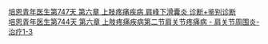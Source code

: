   
[培恩青年医生第747天 第六章 上肢疼痛疾病  肩峰下滑囊炎 诊断+鉴别诊断](http://www.dianyue.me/archives/000/gc9399hu86ojste1/)  
[培恩青年医生第744天 第六章 上肢疼痛疾病第二节肩关节疼痛病  - 肩关节周围炎-治疗1-3](http://www.dianyue.me/archives/982/axouhuoqa7zvo0wf/)